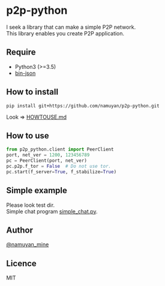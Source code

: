 p2p-python
==========
I seek a library that can make a simple P2P network.  
This library enables you create P2P application.

## Require
* Python3 (>=3.5)
* [bin-json](https://github.com/namuyan/bin-json)

## How to install
```commandline
pip install git+https://github.com/namuyan/p2p-python.git
```
Look => [HOWTOUSE.md](HOWTOUSE.md)

## How to use
```python
from p2p_python.client import PeerClient
port, net_ver = 1200, 123456789
pc = PeerClient(port, net_ver)
pc.p2p.f_tor = False  # Do not use tor.
pc.start(f_server=True, f_stabilize=True)
```

## Simple example
Please look test dir.   
Simple chat program [simple_chat.py](test/simple_chat.py).


## Author
[@namuyan_mine](http://twitter.com/namuyan_mine/)

## Licence
MIT